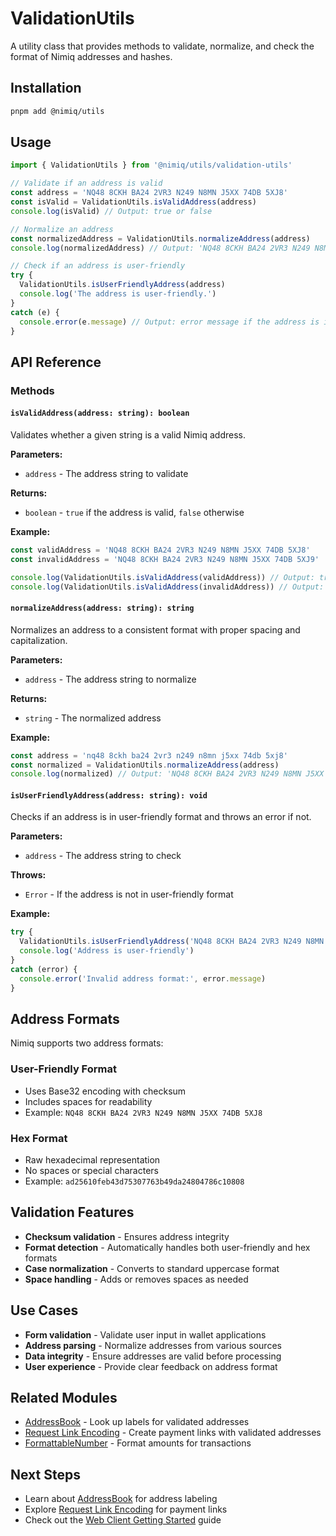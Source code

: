 # ValidationUtils

A utility class that provides methods to validate, normalize, and check the format of Nimiq addresses and hashes.

## Installation

```bash
pnpm add @nimiq/utils
```

## Usage

```typescript
import { ValidationUtils } from '@nimiq/utils/validation-utils'

// Validate if an address is valid
const address = 'NQ48 8CKH BA24 2VR3 N249 N8MN J5XX 74DB 5XJ8'
const isValid = ValidationUtils.isValidAddress(address)
console.log(isValid) // Output: true or false

// Normalize an address
const normalizedAddress = ValidationUtils.normalizeAddress(address)
console.log(normalizedAddress) // Output: 'NQ48 8CKH BA24 2VR3 N249 N8MN J5XX 74DB 5XJ8'

// Check if an address is user-friendly
try {
  ValidationUtils.isUserFriendlyAddress(address)
  console.log('The address is user-friendly.')
}
catch (e) {
  console.error(e.message) // Output: error message if the address is invalid
}
```

## API Reference

### Methods

#### `isValidAddress(address: string): boolean`

Validates whether a given string is a valid Nimiq address.

**Parameters:**
- `address` - The address string to validate

**Returns:**
- `boolean` - `true` if the address is valid, `false` otherwise

**Example:**
```typescript
const validAddress = 'NQ48 8CKH BA24 2VR3 N249 N8MN J5XX 74DB 5XJ8'
const invalidAddress = 'NQ48 8CKH BA24 2VR3 N249 N8MN J5XX 74DB 5XJ9'

console.log(ValidationUtils.isValidAddress(validAddress)) // Output: true
console.log(ValidationUtils.isValidAddress(invalidAddress)) // Output: false
```

#### `normalizeAddress(address: string): string`

Normalizes an address to a consistent format with proper spacing and capitalization.

**Parameters:**
- `address` - The address string to normalize

**Returns:**
- `string` - The normalized address

**Example:**
```typescript
const address = 'nq48 8ckh ba24 2vr3 n249 n8mn j5xx 74db 5xj8'
const normalized = ValidationUtils.normalizeAddress(address)
console.log(normalized) // Output: 'NQ48 8CKH BA24 2VR3 N249 N8MN J5XX 74DB 5XJ8'
```

#### `isUserFriendlyAddress(address: string): void`

Checks if an address is in user-friendly format and throws an error if not.

**Parameters:**
- `address` - The address string to check

**Throws:**
- `Error` - If the address is not in user-friendly format

**Example:**
```typescript
try {
  ValidationUtils.isUserFriendlyAddress('NQ48 8CKH BA24 2VR3 N249 N8MN J5XX 74DB 5XJ8')
  console.log('Address is user-friendly')
}
catch (error) {
  console.error('Invalid address format:', error.message)
}
```

## Address Formats

Nimiq supports two address formats:

### User-Friendly Format
- Uses Base32 encoding with checksum
- Includes spaces for readability
- Example: `NQ48 8CKH BA24 2VR3 N249 N8MN J5XX 74DB 5XJ8`

### Hex Format
- Raw hexadecimal representation
- No spaces or special characters
- Example: `ad25610feb43d75307763b49da24804786c10808`

## Validation Features

- **Checksum validation** - Ensures address integrity
- **Format detection** - Automatically handles both user-friendly and hex formats
- **Case normalization** - Converts to standard uppercase format
- **Space handling** - Adds or removes spaces as needed

## Use Cases

- **Form validation** - Validate user input in wallet applications
- **Address parsing** - Normalize addresses from various sources
- **Data integrity** - Ensure addresses are valid before processing
- **User experience** - Provide clear feedback on address format

## Related Modules

- [AddressBook](./address-book) - Look up labels for validated addresses
- [Request Link Encoding](./request-link-encoding) - Create payment links with validated addresses
- [FormattableNumber](./formattable-number) - Format amounts for transactions

## Next Steps

- Learn about [AddressBook](./address-book) for address labeling
- Explore [Request Link Encoding](./request-link-encoding) for payment links
- Check out the [Web Client Getting Started](/web-client/getting-started) guide
